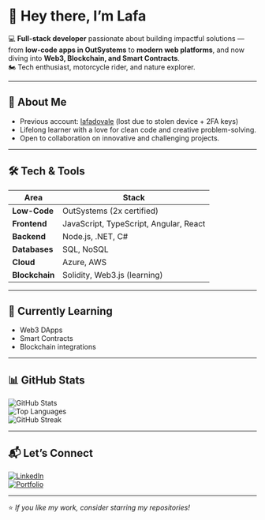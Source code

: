 # 👋 Hey there, I’m Lafa  

💻 **Full-stack developer** passionate about building impactful solutions — from **low-code apps in OutSystems** to **modern web platforms**, and now diving into **Web3, Blockchain, and Smart Contracts**.  
🏍️ Tech enthusiast, motorcycle rider, and nature explorer.  

---

## 🚀 About Me  
- Previous account: [lafadovale](https://github.com/lafadovale) (lost due to stolen device + 2FA keys)  
- Lifelong learner with a love for clean code and creative problem-solving.  
- Open to collaboration on innovative and challenging projects.  

---

## 🛠️ Tech & Tools  
| Area | Stack |
|------|-------|
| **Low-Code** | OutSystems (2x certified) |
| **Frontend** | JavaScript, TypeScript, Angular, React |
| **Backend** | Node.js, .NET, C# |
| **Databases** | SQL, NoSQL |
| **Cloud** | Azure, AWS |
| **Blockchain** | Solidity, Web3.js (learning) |

---

## 🌱 Currently Learning  
- Web3 DApps  
- Smart Contracts  
- Blockchain integrations  

---

## 📊 GitHub Stats  

![GitHub Stats](https://github-readme-stats.vercel.app/api?username=lafapdvf&show_icons=true&theme=tokyonight)  
![Top Languages](https://github-readme-stats.vercel.app/api/top-langs/?username=lafapdvf&layout=compact&theme=tokyonight)  
![GitHub Streak](https://github-readme-streak-stats.herokuapp.com/?user=lafapdvf&theme=tokyonight)  

---

## 📬 Let’s Connect  
[![LinkedIn](https://img.shields.io/badge/LinkedIn-blue?logo=linkedin&logoColor=white)](https://www.linkedin.com/in/lafadovale-outsystems/)  
[![Portfolio](https://img.shields.io/badge/Portfolio-000?logo=vercel&logoColor=white)](https://personal-kpwwg6kq.outsystemscloud.com/OutSystemsPortfolio/)  

---

⭐ _If you like my work, consider starring my repositories!_

